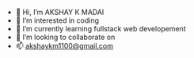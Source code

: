 - 👋 Hi, I’m AKSHAY K MADAI
- 👀 I’m interested in coding
- 🌱 I’m currently learning fullstack web developement
- 💞️ I’m looking to collaborate on 
- 📫 akshaykm1100@gmail.com

<!---
ImXhay/ImXhay is a ✨ special ✨ repository because its `README.md` (this file) appears on your GitHub profile.
You can click the Preview link to take a look at your changes.
--->
